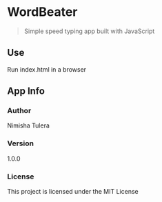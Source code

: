 # WordBeater

> Simple speed typing app built with JavaScript

## Use

Run index.html in a browser

## App Info

### Author

Nimisha Tulera

### Version

1.0.0

### License

This project is licensed under the MIT License
